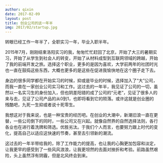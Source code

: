 ```yaml
---
author: qixin
date: 2017-02-09
layout: post
title: 创业公司的这一年半
img: 2017/02/startup.jpg
---
```


转眼已经工作一年半了，全职实习一年，毕业入职半年。</br>

2015年7月，刚刚结束洛阳实习的我，匆匆忙忙赶回了北京，开始了大三的暑期实习，开始了从学生到社会人的转变，开始了从材料成型到互联网领域的跨越，开始了我的前端开发之旅。选择这个职业，更多的是因为喜欢，大学前两年的社团时光也一直在鼓捣这些东西，大概也更多的是这些在促进我愉快地在这个圈子走下去。</br>  

身边的很多同学都在开始实习的时候，抑或是毕业的时候，选择加入了“大”公司，而我一直在一家创业公司实习和工作。这过去的一年半，我见证了公司的一切，虽然以一名实习生的身份加入，但也阴差阳错的成了公司的“元老”，见证了很多人的来与去，见证了公司产品的从0到1，也即将看到它的陨落。或许这就是创业圈的残酷吧，九死一生抑或者说十死零生。</br>  

我想这对于我来说，也是一种宝贵的经历吧。在创业的大潮中，新潮旧浪一直在更替，一些公司倒下的同时，一些公司又在兴起。就像自然界的自然选择法则，各行各业也在进行着洗牌和筛选。优胜劣汰。于我们个人而言，也要努力跟上时代的变化，提高自己以适应这快速的节奏，甚至去引领新的潮流。</br>  

这过去的一年半带给我的，除了工作能力的提高，也让我的心胸更加包容和淡定，让我更早的感受到了一些风风浪浪，让我更坦然的去面对挫折和考验。前路虽然艰险，头上虽然浮有阴霾，但是北风终会到来。
　　
